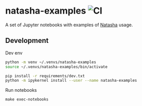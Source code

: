 
# natasha-examples ![CI](https://github.com/natasha/natasha-examples/actions/workflows/test.yml/badge.svg)

A set of Jupyter notebooks with examples of [Natasha](https://github.com/natasha/natasha) usage.

## Development

Dev env

```bash
python -m venv ~/.venvs/natasha-examples
source ~/.venvs/natasha-examples/bin/activate

pip install -r requirements/dev.txt
python -m ipykernel install --user --name natasha-examples
```

Run notebooks

```
make exec-notebooks
```

